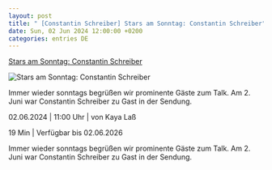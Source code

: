 ```yaml
---
layout: post
title: " [Constantin Schreiber] Stars am Sonntag: Constantin Schreiber"
date: Sun, 02 Jun 2024 12:00:00 +0200
categories: entries DE
---
```

[Stars am Sonntag: Constantin Schreiber](https://www.ndr.de/ndr1niedersachsen/Stars-am-Sonntag-Constantin-Schreiber,audio1645008.html)

![Stars am Sonntag: Constantin Schreiber](https://www.ndr.de/gaeste8742_v-contentxl.jpg)

Immer wieder sonntags begrüßen wir prominente Gäste zum Talk. Am 2. Juni war Constantin Schreiber zu Gast in der Sendung.

02.06.2024 | 11:00 Uhr | von Kaya Laß

19 Min | Verfügbar bis 02.06.2026

Immer wieder sonntags begrüßen wir prominente Gäste zum Talk. Am 2. Juni war Constantin Schreiber zu Gast in der Sendung.


